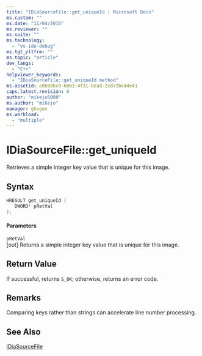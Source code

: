 ```yaml
---
title: "IDiaSourceFile::get_uniqueId | Microsoft Docs"
ms.custom: ""
ms.date: "11/04/2016"
ms.reviewer: ""
ms.suite: ""
ms.technology: 
  - "vs-ide-debug"
ms.tgt_pltfrm: ""
ms.topic: "article"
dev_langs: 
  - "C++"
helpviewer_keywords: 
  - "IDiaSourceFile::get_uniqueId method"
ms.assetid: e0b8dbc0-6061-4f31-bead-2cd72be44e41
caps.latest.revision: 8
author: "mikejo5000"
ms.author: "mikejo"
manager: ghogen
ms.workload: 
  - "multiple"
---
```

# IDiaSourceFile::get_uniqueId
Retrieves a simple integer key value that is unique for this image.  
  
## Syntax  
  
```C++  
HRESULT get_uniqueId (   
   DWORD* pRetVal  
);  
```  
  
#### Parameters  
 `pRetVal`  
 [out] Returns a simple integer key value that is unique for this image.  
  
## Return Value  
 If successful, returns `S_OK`; otherwise, returns an error code.  
  
## Remarks  
 Comparing keys rather than strings can accelerate line number processing.  
  
## See Also  
 [IDiaSourceFile](../../debugger/debug-interface-access/idiasourcefile.md)